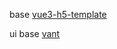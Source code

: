 base [vue3-h5-template](https://github.com/yulimchen/vue3-h5-template)

ui base [vant](https://vant-ui.github.io/vant/#/zh-CN/home)
